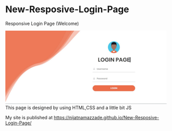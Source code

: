 # New-Resposive-Login-Page
Responsive Login Page (Welcome)

![](img/login-page.JPG)
This page is designed by using HTML,CSS and a little bit JS

My site is published at https://nijatnamazzade.github.io/New-Resposive-Login-Page/
